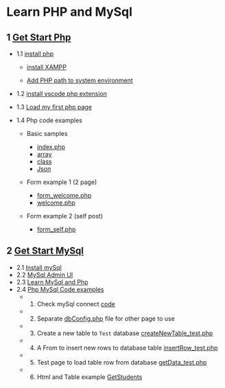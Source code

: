 # Learn PHP and MySql

## 1  [Get Start Php](./1.getStartPhp.md)

- 1.1 [install php](./1.getStartPhp.md)
    - [install XAMPP](install_XAMPP.md)

    - [Add PHP path to system environment](config_php.md)

- 1.2 [install vscode php extension](./1.getStartPhp.md)

- 1.3 [Load my first php page](./1.getStartPhp.md)

- 1.4 Php code examples
  - Basic samples
    - [index.php](./index.php)
    - [array](./samples_array.php)
    - [class](./samples_class.php)
    - [Json](./samples_json.php)

  - Form example 1 (2 page)
    - [form_welcome.php](./1_form/form_welcome.php)
    - [welcome.php](./1_form/welcome.php)

  - Form example 2 (self post)
    - [form_self.php](./1_form/form_self.php)

## 2 [Get Start MySql](2.mysql.md)

- 2.1 [Install mySql](2.mysql.md)
- 2.2 [MySql Admin UI](2.mysql.md)
- 2.3 [Learn MySql and Php](2.mysql.md)
- 2.4 [Php MySql Code examples](2.mysql.md)
  - 1. Check mySql connect [code](./2_mySql/mySqlConect_test.php)
  - 2. Separate [dbConfig.php](./2_mySql/dbconfig.php) file for other page to use
  - 3. Create a new table to `Test` database [createNewTable_test.php](./2_mySql/createNewTable_test.php)
  - 4. A From to insert new rows to database table [insertRow_test.php](./2_mySql/insertRow_test.php)
  - 5. Test page to load table row from database [getData_test.php](./2_mySql/GetData_test.php)
  - 6. Html and Table example [GetStudents](./2_mySql/GetStudents_HtmlTableSample.php) 
